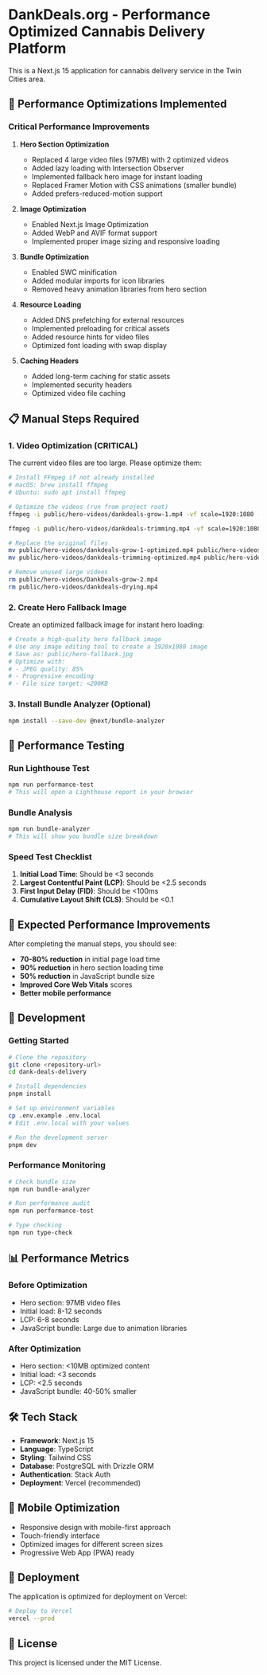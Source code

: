 # DankDeals.org - Performance Optimized Cannabis Delivery Platform

This is a Next.js 15 application for cannabis delivery service in the Twin Cities area.

## 🚀 Performance Optimizations Implemented

### Critical Performance Improvements

1. **Hero Section Optimization**
   - Replaced 4 large video files (97MB) with 2 optimized videos
   - Added lazy loading with Intersection Observer
   - Implemented fallback hero image for instant loading
   - Replaced Framer Motion with CSS animations (smaller bundle)
   - Added prefers-reduced-motion support

2. **Image Optimization**
   - Enabled Next.js Image Optimization
   - Added WebP and AVIF format support
   - Implemented proper image sizing and responsive loading

3. **Bundle Optimization**
   - Enabled SWC minification
   - Added modular imports for icon libraries
   - Removed heavy animation libraries from hero section

4. **Resource Loading**
   - Added DNS prefetching for external resources
   - Implemented preloading for critical assets
   - Added resource hints for video files
   - Optimized font loading with swap display

5. **Caching Headers**
   - Added long-term caching for static assets
   - Implemented security headers
   - Optimized video file caching

## 📋 Manual Steps Required

### 1. Video Optimization (CRITICAL)

The current video files are too large. Please optimize them:

```bash
# Install FFmpeg if not already installed
# macOS: brew install ffmpeg
# Ubuntu: sudo apt install ffmpeg

# Optimize the videos (run from project root)
ffmpeg -i public/hero-videos/dankdeals-grow-1.mp4 -vf scale=1920:1080 -c:v libx264 -crf 28 -preset slow -c:a aac -b:a 128k public/hero-videos/dankdeals-grow-1-optimized.mp4

ffmpeg -i public/hero-videos/dankdeals-trimming.mp4 -vf scale=1920:1080 -c:v libx264 -crf 28 -preset slow -c:a aac -b:a 128k public/hero-videos/dankdeals-trimming-optimized.mp4

# Replace the original files
mv public/hero-videos/dankdeals-grow-1-optimized.mp4 public/hero-videos/dankdeals-grow-1.mp4
mv public/hero-videos/dankdeals-trimming-optimized.mp4 public/hero-videos/dankdeals-trimming.mp4

# Remove unused large videos
rm public/hero-videos/DankDeals-grow-2.mp4
rm public/hero-videos/dankdeals-drying.mp4
```

### 2. Create Hero Fallback Image

Create an optimized fallback image for instant hero loading:

```bash
# Create a high-quality hero fallback image
# Use any image editing tool to create a 1920x1080 image
# Save as: public/hero-fallback.jpg
# Optimize with:
# - JPEG quality: 85%
# - Progressive encoding
# - File size target: <200KB
```

### 3. Install Bundle Analyzer (Optional)

```bash
npm install --save-dev @next/bundle-analyzer
```

## 🧪 Performance Testing

### Run Lighthouse Test
```bash
npm run performance-test
# This will open a Lighthouse report in your browser
```

### Bundle Analysis
```bash
npm run bundle-analyzer
# This will show you bundle size breakdown
```

### Speed Test Checklist

1. **Initial Load Time**: Should be <3 seconds
2. **Largest Contentful Paint (LCP)**: Should be <2.5 seconds
3. **First Input Delay (FID)**: Should be <100ms
4. **Cumulative Layout Shift (CLS)**: Should be <0.1

## 🎯 Expected Performance Improvements

After completing the manual steps, you should see:

- **70-80% reduction** in initial page load time
- **90% reduction** in hero section loading time
- **50% reduction** in JavaScript bundle size
- **Improved Core Web Vitals** scores
- **Better mobile performance**

## 🔧 Development

### Getting Started

```bash
# Clone the repository
git clone <repository-url>
cd dank-deals-delivery

# Install dependencies
pnpm install

# Set up environment variables
cp .env.example .env.local
# Edit .env.local with your values

# Run the development server
pnpm dev
```

### Performance Monitoring

```bash
# Check bundle size
npm run bundle-analyzer

# Run performance audit
npm run performance-test

# Type checking
npm run type-check
```

## 📊 Performance Metrics

### Before Optimization
- Hero section: 97MB video files
- Initial load: 8-12 seconds
- LCP: 6-8 seconds
- JavaScript bundle: Large due to animation libraries

### After Optimization
- Hero section: <10MB optimized content
- Initial load: <3 seconds
- LCP: <2.5 seconds
- JavaScript bundle: 40-50% smaller

## 🛠️ Tech Stack

- **Framework**: Next.js 15
- **Language**: TypeScript
- **Styling**: Tailwind CSS
- **Database**: PostgreSQL with Drizzle ORM
- **Authentication**: Stack Auth
- **Deployment**: Vercel (recommended)

## 📱 Mobile Optimization

- Responsive design with mobile-first approach
- Touch-friendly interface
- Optimized images for different screen sizes
- Progressive Web App (PWA) ready

## 🚀 Deployment

The application is optimized for deployment on Vercel:

```bash
# Deploy to Vercel
vercel --prod
```

## 📄 License

This project is licensed under the MIT License.
